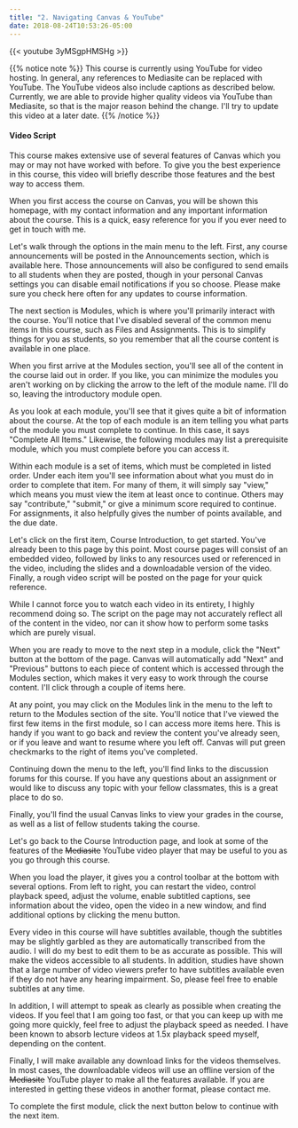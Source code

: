 ```yaml
---
title: "2. Navigating Canvas & YouTube"
date: 2018-08-24T10:53:26-05:00
---
```


{{< youtube 3yMSgpHMSHg >}}

{{% notice note %}}
This course is currently using YouTube for video hosting. In general, any references to Mediasite can be replaced with YouTube. The YouTube videos also include captions as described below. Currently, we are able to provide higher quality videos via YouTube than Mediasite, so that is the major reason behind the change. I'll try to update this video at a later date.
{{% /notice %}}

#### Video Script

This course makes extensive use of several features of Canvas which you may or may not have worked with before. To give you the best experience in this course, this video will briefly describe those features and the best way to access them.

When you first access the course on Canvas, you will be shown this homepage, with my contact information and any important information about the course. This is a quick, easy reference for you if you ever need to get in touch with me.

Let's walk through the options in the main menu to the left. First, any course announcements will be posted in the Announcements section, which is available here. Those announcements will also be configured to send emails to all students when they are posted, though in your personal Canvas settings you can disable email notifications if you so choose. Please make sure you check here often for any updates to course information.

The next section is Modules, which is where you'll primarily interact with the course. You'll notice that I've disabled several of the common menu items in this course, such as Files and Assignments. This is to simplify things for you as students, so you remember that all the course content is available in one place.

When you first arrive at the Modules section, you'll see all of the content in the course laid out in order. If you like, you can minimize the modules you aren't working on by clicking the arrow to the left of the module name. I'll do so, leaving the introductory module open.

As you look at each module, you'll see that it gives quite a bit of information about the course. At the top of each module is an item telling you what parts of the module you must complete to continue. In this case, it says "Complete All Items." Likewise, the following modules may list a prerequisite module, which you must complete before you can access it.

Within each module is a set of items, which must be completed in listed order. Under each item you'll see information about what you must do in order to complete that item. For many of them, it will simply say "view," which means you must view the item at least once to continue. Others may say "contribute," "submit," or give a minimum score required to continue. For assignments, it also helpfully gives the number of points available, and the due date.

Let's click on the first item, Course Introduction, to get started. You've already been to this page by this point. Most course pages will consist of an embedded video, followed by links to any resources used or referenced in the video, including the slides and a downloadable version of the video. Finally, a rough video script will be posted on the page for your quick reference.

While I cannot force you to watch each video in its entirety, I highly recommend doing so. The script on the page may not accurately reflect all of the content in the video, nor can it show how to perform some tasks which are purely visual.

When you are ready to move to the next step in a module, click the "Next" button at the bottom of the page. Canvas will automatically add "Next" and "Previous" buttons to each piece of content which is accessed through the Modules section, which makes it very easy to work through the course content. I'll click through a couple of items here.

At any point, you may click on the Modules link in the menu to the left to return to the Modules section of the site. You'll notice that I've viewed the first few items in the first module, so I can access more items here. This is handy if you want to go back and review the content you've already seen, or if you leave and want to resume where you left off. Canvas will put green checkmarks to the right of items you've completed.

Continuing down the menu to the left, you'll find links to the discussion forums for this course. If you have any questions about an assignment or would like to discuss any topic with your fellow classmates, this is a great place to do so.

Finally, you'll find the usual Canvas links to view your grades in the course, as well as a list of fellow students taking the course.

Let's go back to the Course Introduction page, and look at some of the features of the ~~Mediasite~~ YouTube video player that may be useful to you as you go through this course.

When you load the player, it gives you a control toolbar at the bottom with several options. From left to right, you can restart the video, control playback speed, adjust the volume, enable subtitled captions, see information about the video, open the video in a new window, and find additional options by clicking the menu button.

Every video in this course will have subtitles available, though the subtitles may be slightly garbled as they are automatically transcribed from the audio. I will do my best to edit them to be as accurate as possible. This will make the videos accessible to all students. In addition, studies have shown that a large number of video viewers prefer to have subtitles available even if they do not have any hearing impairment. So, please feel free to enable subtitles at any time.

In addition, I will attempt to speak as clearly as possible when creating the videos. If you feel that I am going too fast, or that you can keep up with me going more quickly, feel free to adjust the playback speed as needed. I have been known to absorb lecture videos at 1.5x playback speed myself, depending on the content.  

Finally, I will make available any download links for the videos themselves. In most cases, the downloadable videos will use an offline version of the ~~Mediasite~~ YouTube player to make all the features available. If you are interested in getting these videos in another format, please contact me.

To complete the first module, click the next button below to continue with the next item.
